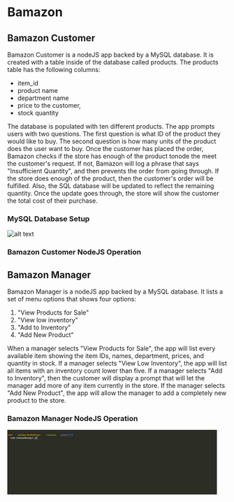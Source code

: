 # Bamazon

## Bamazon Customer
Bamazon Customer is a nodeJS app backed by a MySQL database. It is created with a table inside of the database called products. The products table has the following columns:
* item_id
* product name
* department name
* price to the customer,
* stock quantity

The database is populated with ten different products. The app prompts users with two questions. The first question is what ID of
the product they would like to buy. The second question is how many units of the product does the user want to buy. Once the
customer has placed the order, Bamazon checks if the store has enough of the product tonode the meet the customer's request.
If not, Bamazon will log a phrase that says "Insufficient Quantity", and then prevents the order from going through. If
the store does enough of the product, then the customer's order will be fulfilled. Also, the SQL database will be updated to reflect the
remaining quantity. Once the update goes through, the store will show the customer the total cost of their purchase.

### MySQL Database Setup
![alt text](https://raw.githubusercontent.com/mekaknepley/bamazon/master/mysqlSetup.gif "MySQL Setup")

### Bamazon Customer NodeJS Operation

## Bamazon Manager
Bamazon Manager is a nodeJS app backed by a MySQL database.
It lists a set of menu options that shows four options:
1. "View Products for Sale"
1. "View low inventory"
1. "Add to Inventory"
1. "Add New Product"

When a manager selects "View Products for Sale", the app will list every available item showing the item IDs, names, department, prices, and quantity in stock. If a manager selects "View Low Inventory", the app will list all items with an inventory count lower than five. If a manager selects "Add to Inventory", then the customer will display a prompt that will let the manager add more of any item currently in the store. If the manager selects "Add New Product", the app will allow the manager to add a completely new product to the store.

### Bamazon Manager NodeJS Operation
![alt text](https://raw.githubusercontent.com/mekaknepley/bamazon/master/bamazonManager.gif "Bamazon Manager")